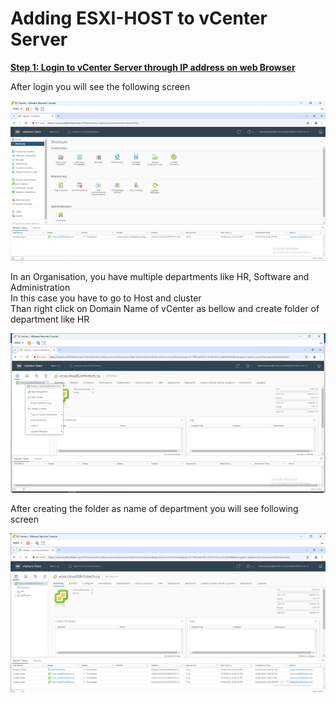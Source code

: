 # Adding ESXI-HOST to vCenter Server
<ins>**Step 1: Login to vCenter Server through IP address on web Browser**</ins>
<p>
After login you will see the following screen
  
![Picture1](https://github.com/gurpreet2828/VmwareProject_Images/blob/aa992f0ffd5052470c41f9d43ac337c2f0389d84/Picture1.png)

In an Organisation, you have multiple departments like HR, Software and Administration
<br>In this case you have to go to Host and cluster</br>
Than right click on Domain Name of vCenter as bellow and create folder of department like HR

![Picture2](https://github.com/gurpreet2828/VmwareProject_Images/blob/165b41c8accb8e847350d636ae514bd85d1edc71/Picture2.png)

After creating the folder as name of department you will see following screen

![Picture3](https://github.com/gurpreet2828/VmwareProject_Images/blob/dc70a7613bd6f310426f065c8f1a7ae74b604d60/Picture3.png)
</p>
